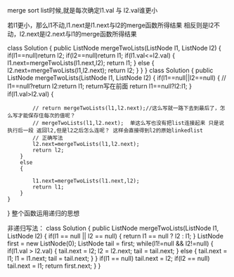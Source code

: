 merge sort list时候,就是每次确定l1.val 与 l2.val谁更小

若l1更小，那么l1不动,l1.next是l1.next与l2的merge函数所得结果
相反则是l2不动，l2.next是l2.next与l1的merge函数所得结果

class Solution {
    public ListNode mergeTwoLists(ListNode l1, ListNode l2) {
        if(l1==null)return l2;
        if(l2==null)return l1;
        if(l1.val<=l2.val)
        {
          l1.next=mergeTwoLists(l1.next,l2);
          return l1;
        }
        else
        {
          l2.next=mergeTwoLists(l1,l2.next);
          return l2;
        }
    }
}
class Solution {
    public ListNode mergeTwoLists(ListNode l1, ListNode l2) {
        if(l1==null||l2==null)
        {
            // l1==null?return l2:return l1;  return写在前面
           return l1==null?l2:l1;
        }
        if(l1.val>l2.val)
        {
            
            // return mergeTwoLists(l1,l2.next);//这么写就一路下去到最后了，怎么写才能保存住每次的值呢？
            // mergeTwoLists(l1,l2.next);  单这么写也没有把list连接起来 只是说执行后一段 返回l2,但是l2之后怎么连呢？ 这样会直接得到l2的原始linkedlist
            // 正确写法
            l2.next=mergeTwoLists(l1,l2.next);
            return l2;
        }
        else
        {
            
            l1.next=mergeTwoLists(l1.next,l2);
            return l1;
        }
    }
}
整个函数运用递归的思想

非递归写法：
class Solution {
    public ListNode mergeTwoLists(ListNode l1, ListNode l2) {
        if(l1 == null || l2 == null)
        {
            return l1 == null ? l2 : l1;
        }
        ListNode first = new ListNode(0);
        ListNode tail = first;
        while(l1!=null && l2!=null)
        {
            if(l1.val > l2.val)
            {
                tail.next = l2;
                l2 = l2.next;
                tail = tail.next;
            }
            else
            {
                tail.next = l1;
                l1 = l1.next;
                tail = tail.next;
            }
        }
        if(l1 == null) tail.next = l2;
        if(l2 == null) tail.next = l1;
        return first.next;
    }
}
